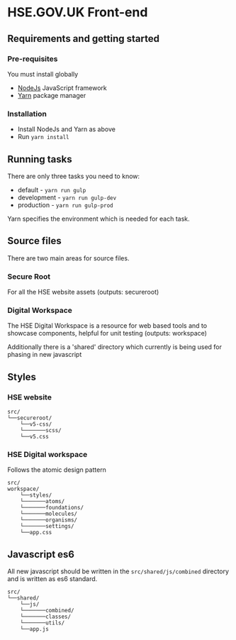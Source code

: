 # HSE.GOV.UK Front-end

## Requirements and getting started
### Pre-requisites
You must install globally
- [NodeJs](https://nodejs.org/en/) JavaScript framework
- [Yarn](https://yarnpkg.com/getting-started/install) package manager

### Installation
- Install NodeJs and Yarn as above
- Run `yarn install`

## Running tasks
There are only three tasks you need to know:
- default - `yarn run gulp`
- development - `yarn run gulp-dev`
- production - `yarn run gulp-prod`

Yarn specifies the environment which is needed for each task.

## Source files
There are two main areas for source files.
### Secure Root
For all the HSE website assets (outputs: secureroot)
### Digital Workspace
The HSE Digital Workspace is a resource for web based tools and to showcase components, helpful for unit testing (outputs: workspace)

Additionally there is a 'shared' directory which currently is being used for phasing in new javascript

## Styles
### HSE website
```
src/
└──secureroot/
    └──v5-css/
    └───────scss/
    └──v5.css
```

### HSE Digital workspace
Follows the atomic design pattern
```
src/
workspace/
    └──styles/
    └───────atoms/
    └───────foundations/
    └───────molecules/
    └───────organisms/
    └───────settings/
    └──app.css
```

## Javascript es6
All new javascript should be written in the `src/shared/js/combined` directory and is written as es6 standard.

```
src/
└──shared/
    └──js/
    └───────combined/
    └───────classes/
    └───────utils/
    └──app.js
```
